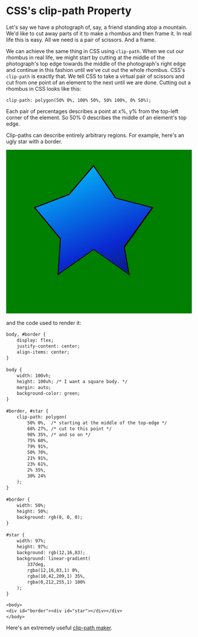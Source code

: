 # CSS's clip-path Property

Let's say we have a photograph of, say, a friend standing atop a mountain. We'd like to cut away parts of it to make a rhombus and then frame it. In real life this is easy. All we need is a pair of scissors. And a frame.

We can achieve the same thing in CSS using `clip-path`. When we cut our rhombus in real life, we might start by cutting at the middle of the photograph's top edge towards the middle of the photograph's right edge and continue in this fashion until we've cut out the whole rhombus. CSS's `clip-path` is exactly that. We tell CSS to take a virtual pair of scissors and cut from one point of an element to the next until we are done. Cutting out a rhombus in CSS looks like this:

```
clip-path: polygon(50% 0%, 100% 50%, 50% 100%, 0% 50%);
```

Each pair of percentages describes a point at x%, y% from the top-left corner of the element. So 50% 0 describes the middle of an element's top edge.

Clip-paths can describe entirely arbitrary regions. For example, here's an ugly star with a border.

![an ugly star](ugly-star.png)

and the code used to render it:

```
body, #border {
	display: flex;
	justify-content: center;
	align-items: center;
}

body {
	width: 100vh;
	height: 100vh; /* I want a square body. */
	margin: auto;
	background-color: green;
}

#border, #star {
	clip-path: polygon(
		50% 0%,  /* starting at the middle of the top-edge */
		68% 27%, /* cut to this point */
		98% 35%, /* and so on */
		75% 68%, 
		79% 91%, 
		50% 70%, 
		21% 91%, 
		23% 61%, 
		2% 35%, 
		30% 24%
	);
}

#border {
	width: 50%;
	height: 50%;
	background: rgb(0, 0, 0);
}

#star {
	width: 97%;
	height: 97%;
	background: rgb(12,16,83);
	background: linear-gradient(
		337deg, 
		rgba(12,16,83,1) 0%, 
		rgba(10,42,209,1) 35%, 
		rgba(0,212,255,1) 100%
	);
}
```

```
<body>
<div id="border"><div id="star"></div></div>
</body>
```

Here's an extremely useful [clip-path maker](https://bennettfeely.com/clippy/).
